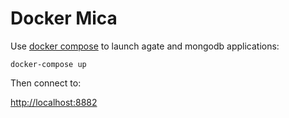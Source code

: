 Docker Mica
===========

Use [docker compose](https://docs.docker.com/compose/) to launch agate and mongodb applications:

```
docker-compose up
```

Then connect to:

[http://localhost:8882](http://localhost:8882)
